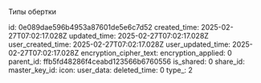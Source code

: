 Типы обертки

id: 0e089dae596b4953a87601de5e6c7d52
created_time: 2025-02-27T07:02:17.028Z
updated_time: 2025-02-27T07:02:17.028Z
user_created_time: 2025-02-27T07:02:17.028Z
user_updated_time: 2025-02-27T07:02:17.028Z
encryption_cipher_text: 
encryption_applied: 0
parent_id: ffb5fd48286f4ceabd123566b6760556
is_shared: 0
share_id: 
master_key_id: 
icon: 
user_data: 
deleted_time: 0
type_: 2